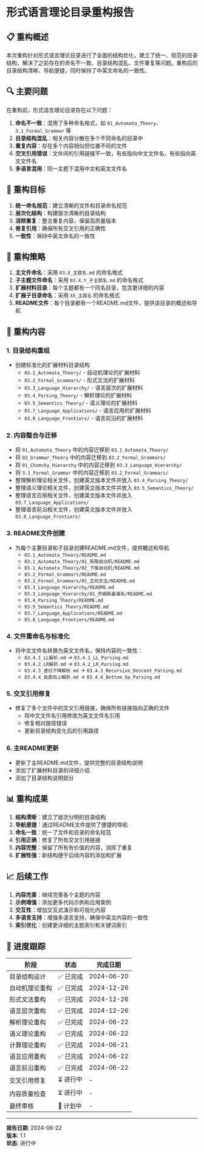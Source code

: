 # 形式语言理论目录重构报告

## 📋 重构概述

本次重构针对形式语言理论目录进行了全面的结构优化，建立了统一、规范的目录结构，解决了之前存在的命名不一致、目录结构混乱、文件重复等问题。重构后的目录结构清晰、导航便捷，同时保持了中英文命名的一致性。

## 🔍 主要问题

在重构前，形式语言理论目录存在以下问题：

1. **命名不一致**：混用了多种命名格式，如 `01_Automata_Theory`、`3.1_Formal_Grammar` 等
2. **目录结构混乱**：相关内容分散在多个不同命名的目录中
3. **重复内容**：存在多个内容相似但位置不同的文件
4. **交叉引用错误**：文件间的引用链接不一致，有些指向中文文件名，有些指向英文文件名
5. **多语言混用**：同一主题下混用中文和英文文件名

## 🎯 重构目标

1. **统一命名规范**：建立清晰的文件和目录命名规范
2. **层次化结构**：构建层次清晰的目录结构
3. **消除重复**：整合重复内容，保留高质量版本
4. **修复引用**：确保所有交叉引用的正确性
5. **一致性**：保持中英文命名的一致性

## 📝 重构策略

1. **主文件命名**：采用 `03.X_主题名.md` 的命名格式
2. **子主题文件命名**：采用 `03.X.Y_子主题名.md` 的命名格式
3. **扩展材料目录**：每个主题都有一个同名目录，包含更详细的内容
4. **扩展子目录命名**：采用 `XX_主题名` 的命名格式
5. **README文件**：每个目录都有一个README.md文件，提供该目录的概述和导航

## 🔄 重构内容

### 1. 目录结构重组

- 创建标准化的扩展材料目录结构
  - `03.1_Automata_Theory/` - 自动机理论的扩展材料
  - `03.2_Formal_Grammars/` - 形式文法的扩展材料
  - `03.3_Language_Hierarchy/` - 语言层次的扩展材料
  - `03.4_Parsing_Theory/` - 解析理论的扩展材料
  - `03.5_Semantics_Theory/` - 语义理论的扩展材料
  - `03.7_Language_Applications/` - 语言应用的扩展材料
  - `03.8_Language_Frontiers/` - 语言前沿的扩展材料

### 2. 内容整合与迁移

- 将 `01_Automata_Theory` 中的内容迁移到 `03.1_Automata_Theory/`
- 将 `02_Grammar_Theory` 中的内容迁移到 `03.2_Formal_Grammars/`
- 将 `01_Chomsky_Hierarchy` 中的内容迁移到 `03.3_Language_Hierarchy/`
- 将 `3.1_Formal_Grammar` 中的内容迁移到 `03.2_Formal_Grammars/`
- 整理解析理论相关文件，创建英文版本文件并放入 `03.4_Parsing_Theory/`
- 整理语义理论相关文件，创建英文版本文件并放入 `03.5_Semantics_Theory/`
- 整理语言应用相关文件，创建英文版本文件并放入 `03.7_Language_Applications/`
- 整理语言前沿相关文件，创建英文版本文件并放入 `03.8_Language_Frontiers/`

### 3. README文件创建

- 为每个主要目录和子目录创建README.md文件，提供概述和导航
  - `03.1_Automata_Theory/README.md`
  - `03.1_Automata_Theory/01_有限自动机/README.md`
  - `03.1_Automata_Theory/02_下推自动机/README.md`
  - `03.2_Formal_Grammars/README.md`
  - `03.2_Formal_Grammars/01_正则文法/README.md`
  - `03.3_Language_Hierarchy/README.md`
  - `03.3_Language_Hierarchy/01_乔姆斯基谱系/README.md`
  - `03.4_Parsing_Theory/README.md`
  - `03.5_Semantics_Theory/README.md`
  - `03.7_Language_Applications/README.md`
  - `03.8_Language_Frontiers/README.md`

### 4. 文件重命名与标准化

- 将中文文件名转换为英文文件名，保持内容的一致性：
  - `03.4.1_LL解析.md` → `03.4.1_LL_Parsing.md`
  - `03.4.2_LR解析.md` → `03.4.2_LR_Parsing.md`
  - `03.4.3_递归下降解析.md` → `03.4.3_Recursive_Descent_Parsing.md`
  - `03.4.4_自底向上解析.md` → `03.4.4_Bottom_Up_Parsing.md`

### 5. 交叉引用修复

- 修复了多个文件中的交叉引用链接，确保所有链接指向正确的文件
  - 将中文文件名引用修改为英文文件名引用
  - 修复相对路径错误
  - 更新目录结构变化后的引用路径

### 6. 主README更新

- 更新了主README.md文件，提供完整的目录结构说明
- 添加了扩展材料目录的详细介绍
- 添加了目录结构说明部分

## 📊 重构成果

1. **结构清晰**：建立了层次分明的目录结构
2. **导航便捷**：通过README文件提供了便捷的导航
3. **命名一致**：统一了文件和目录的命名规范
4. **引用正确**：修复了所有交叉引用链接
5. **内容完整**：保留了所有有价值的内容，消除了重复
6. **扩展性强**：新结构便于后续内容的添加和扩展

## 📈 后续工作

1. **内容完善**：继续完善各个主题的内容
2. **示例增强**：添加更多代码示例和应用案例
3. **交互性**：增加交互式演示和可视化内容
4. **多语言支持**：增强多语言支持，确保中英文内容的一致性
5. **索引优化**：创建更详细的主题索引和关键词索引

## 📅 进度跟踪

| 阶段 | 状态 | 完成日期 |
|------|------|---------|
| 目录结构设计 | ✅ 已完成 | 2024-06-20 |
| 自动机理论重构 | ✅ 已完成 | 2024-12-26 |
| 形式文法重构 | ✅ 已完成 | 2024-12-26 |
| 语言层次重构 | ✅ 已完成 | 2024-12-26 |
| 解析理论重构 | ✅ 已完成 | 2024-06-22 |
| 语义理论重构 | ✅ 已完成 | 2024-06-22 |
| 计算理论重构 | ✅ 已完成 | 2024-06-21 |
| 语言应用重构 | ✅ 已完成 | 2024-06-22 |
| 语言前沿重构 | ✅ 已完成 | 2024-06-22 |
| 交叉引用修复 | ⏳ 进行中 | - |
| 内容质量检查 | ⏳ 进行中 | - |
| 最终审核 | 📅 计划中 | - |

---

**报告日期**: 2024-06-22  
**版本**: 1.1  
**状态**: 进行中
